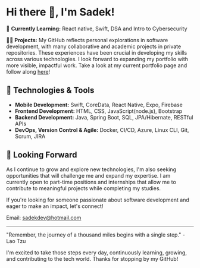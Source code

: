 # Hi there 👋, I'm Sadek!

🌱 **Currently Learning:** React native, Swift, DSA and Intro to Cybersecurity

👨‍💻 **Projects:** My GitHub reflects personal explorations in software development, with many collaborative and academic projects in private repositories. These experiences have been crucial in developing my skills across various technologies. I look forward to expanding my portfolio with more visible, impactful work. Take a look at my current portfolio page and follow along [here](https://sadekdev.com)! 



## 🔧 Technologies & Tools
- **Mobile Development:** Swift, CoreData, React Native, Expo, Firebase
- **Frontend Development:** HTML, CSS, JavaScript(node.js), Bootstrap
- **Backend Development:** Java, Spring Boot, SQL, JPA/Hibernate, RESTful APIs
- **DevOps, Version Control & Agile:** Docker, CI/CD, Azure, Linux CLI, Git, Scrum, JIRA

## 🔭 **Looking Forward**
As I continue to grow and explore new technologies, I'm also seeking opportunities that will challenge me and expand my expertise. I am currently open to part-time positions and internships that allow me to contribute to meaningful projects while completing my studies.

If you're looking for someone passionate about software development and eager to make an impact, let's connect!

Email: sadekdev@hotmail.com

---

"Remember, the journey of a thousand miles begins with a single step." - Lao Tzu

I'm excited to take those steps every day, continuously learning, growing, and contributing to the tech world. Thanks for stopping by my GitHub!
